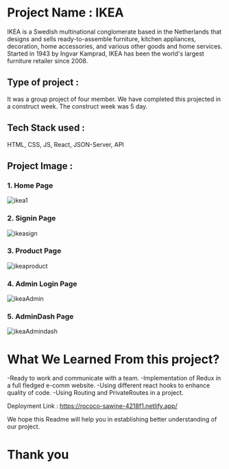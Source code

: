# Project Name : IKEA
IKEA is a Swedish multinational conglomerate based in the Netherlands that designs and sells ready-to-assemble furniture, kitchen appliances, decoration, home accessories, and various other goods and home services. Started in 1943 by Ingvar Kamprad, IKEA has been the world's largest furniture retailer since 2008.

## Type of project : 
It was a group project of four member. We have completed this projected in a construct week. The construct week was 5 day.
 
 ## Tech Stack used :
  HTML, CSS, JS, React, JSON-Server, API
 
 ## Project Image :
 ### 1. Home Page
 
 ![ikea1](https://user-images.githubusercontent.com/110050319/221781995-80795457-c529-4bad-8b8d-4fd581ae269a.png)



### 2. Signin Page

![ikeasign](https://user-images.githubusercontent.com/110050319/221782070-6b813f48-5a44-4a89-b2ca-88564f5318eb.png)




### 3. Product Page
![ikeaproduct](https://user-images.githubusercontent.com/110050319/221782207-2121e033-5cef-461d-a11a-af867fe34cd6.png)



### 4. Admin Login Page

![ikeaAdmin](https://user-images.githubusercontent.com/110050319/221782266-9598ec2a-d2a1-4c27-8e07-1d0b218c9fcd.png)


### 5. AdminDash Page

![ikeaAdmindash](https://user-images.githubusercontent.com/110050319/221782338-e9e5dcd7-1b8e-4f87-9263-97634c631c6c.png)


# What We Learned From this project?
-Ready to work and communicate with a team.
-Implementation of Redux in a full fledged e-comm website.
-Using different react hooks to enhance quality of code.
-Using Routing and PrivateRoutes in a project.

Deployment Link : https://rococo-sawine-4218f1.netlify.app/

We hope this Readme will help you in establishing better understanding of our project.

# Thank you

